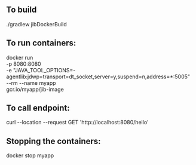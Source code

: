 ## To build
./gradlew jibDockerBuild

## To run containers:
docker run \
  -p 8080:8080 \
  -e "JAVA_TOOL_OPTIONS=-agentlib:jdwp=transport=dt_socket,server=y,suspend=n,address=*:5005" \
  --rm --name myapp \
   gcr.io/myapp/jib-image

## To call endpoint:
curl --location --request GET 'http://localhost:8080/hello'

## Stopping the containers:
docker stop myapp

